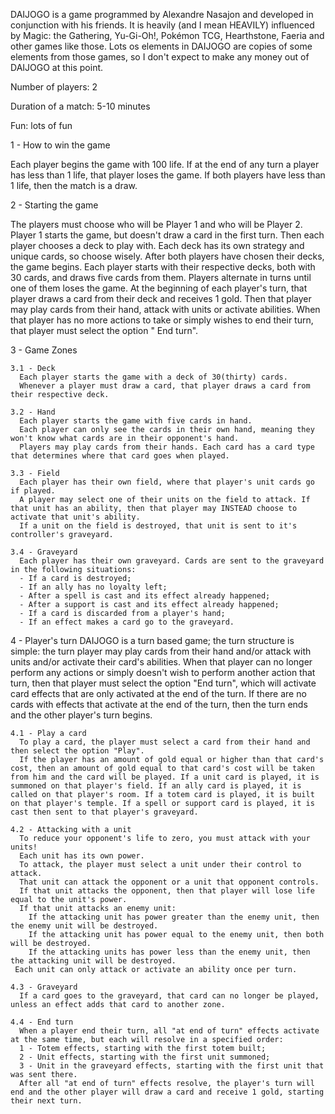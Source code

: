 DAIJOGO is a game programmed by Alexandre Nasajon and developed in conjunction with his friends. It is heavily (and I mean HEAVILY) influenced by Magic: the Gathering, Yu-Gi-Oh!, Pokémon TCG, Hearthstone, Faeria and other games like those. Lots os elements in DAIJOGO are copies of some elements from those games, so I don't expect to make any money out of DAIJOGO at this point.

Number of players: 2

Duration of a match: 5-10 minutes

Fun: lots of fun

1 - How to win the game

  Each player begins the game with 100 life. If at the end of any turn a player has less than 1 life, that player loses the game. If both players have less than 1 life, then the match is a draw.
  
2 - Starting the game

  The players must choose who will be Player 1 and who will be Player 2. Player 1 starts the game, but doesn't draw a card in the first turn.
  Then each player chooses a deck to play with. Each deck has its own strategy and unique cards, so choose wisely.
  After both players have chosen their decks, the game begins.
  Each player starts with their respective decks, both with 30 cards, and draws five cards from them. Players alternate in turns until one of them loses the game. At the beginning of each player's turn, that player draws a card from their deck and receives 1 gold. Then that player may play cards from their hand, attack with units or activate abilities. When that player has no more actions to take or simply wishes to end their turn, that player must select the option " End turn".
  
3 - Game Zones

    3.1 - Deck
      Each player starts the game with a deck of 30(thirty) cards.
      Whenever a player must draw a card, that player draws a card from their respective deck.
      
    3.2 - Hand
      Each player starts the game with five cards in hand.
      Each player can only see the cards in their own hand, meaning they won't know what cards are in their opponent's hand.
      Players may play cards from their hands. Each card has a card type that determines where that card goes when played.
      
    3.3 - Field
      Each player has their own field, where that player's unit cards go if played.
      A player may select one of their units on the field to attack. If that unit has an ability, then that player may INSTEAD choose to activate that unit's ability.
      If a unit on the field is destroyed, that unit is sent to it's controller's graveyard.
      
    3.4 - Graveyard
      Each player has their own graveyard. Cards are sent to the graveyard in the following situations:
      - If a card is destroyed;
      - If an ally has no loyalty left;
      - After a spell is cast and its effect already happened;
      - After a support is cast and its effect already happened;
      - If a card is discarded from a player's hand;
      - If an effect makes a card go to the graveyard.
    
  4 - Player's turn
    DAIJOGO is a turn based game; the turn structure is simple: the turn player may play cards from their hand and/or attack with units and/or activate their card's abilities. When that player can no longer perform any actions or simply doesn't wish to perform another action that turn, then that player must select the option "End turn", which will activate card effects that are only activated at the end of the turn. If there are no cards with effects that activate at the end of the turn, then the turn ends and the other player's turn begins.
    
    4.1 - Play a card
      To play a card, the player must select a card from their hand and then select the option "Play".
      If the player has an amount of gold equal or higher than that card's cost, then an amount of gold equal to that card's cost will be taken from him and the card will be played. If a unit card is played, it is summoned on that player's field. If an ally card is played, it is called on that player's room. If a totem card is played, it is built on that player's temple. If a spell or support card is played, it is cast then sent to that player's graveyard.
      
    4.2 - Attacking with a unit
      To reduce your opponent's life to zero, you must attack with your units!
      Each unit has its own power.
      To attack, the player must select a unit under their control to attack.
      That unit can attack the opponent or a unit that opponent controls.
      If that unit attacks the opponent, then that player will lose life equal to the unit's power.
      If that unit attacks an enemy unit:
        If the attacking unit has power greater than the enemy unit, then the enemy unit will be destroyed.
        If the attacking unit has power equal to the enemy unit, then both will be destroyed.
        If the attacking units has power less than the enemy unit, then the attacking unit will be destroyed.
     Each unit can only attack or activate an ability once per turn.
     
    4.3 - Graveyard
      If a card goes to the graveyard, that card can no longer be played, unless an effect adds that card to another zone.
      
    4.4 - End turn
      When a player end their turn, all "at end of turn" effects activate at the same time, but each will resolve in a specified order:
      1 - Totem effects, starting with the first totem built;
      2 - Unit effects, starting with the first unit summoned;
      3 - Unit in the graveyard effects, starting with the first unit that was sent there.
      After all "at end of turn" effects resolve, the player's turn will end and the other player will draw a card and receive 1 gold, starting their next turn.

